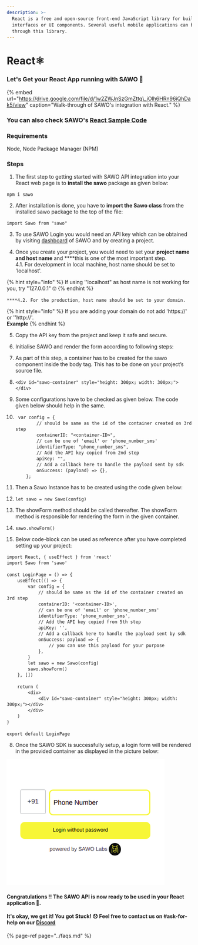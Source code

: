 ```yaml
---
description: >-
  React is a free and open-source front-end JavaScript library for building user
  interfaces or UI components. Several useful mobile applications can be built
  through this library.
---
```


# React⚛️

### Let's Get your React App running with SAWO 🙌 

{% embed url="https://drive.google.com/file/d/1w2ZWJnSzGmZttq\_iOlh6HRn96iQhDak5/view" caption="Walk-through of SAWO\'s integration with React." %}

### You can also check SAWO's [React Sample Code](https://github.com/sawolabs/React-Sample-App) 

### **Requirements**

Node, Node Package Manager \(NPM\)

### **Steps**

1. The first step to getting started with SAWO API integration into your React web page is to **install the sawo** package as given below:

```text
npm i sawo
```

2. After installation is done, you have to **import the Sawo class** from the installed sawo package to the top of the file:

```text
import Sawo from "sawo"
```

3. To use SAWO Login you would need an API key which can be obtained by visiting [dashboard](https://dev.sawolabs.com/) of SAWO and by creating a project.

4.  Once you create your project, you would need to set your **project name and host name** and ****this is one of the most important step.  
    4.1. For development in local machine, host name should be set to 'localhost'.

{% hint style="info" %}
If using ''localhost" as host name is not working for you, try "127.0.0.1" 🤓 
{% endhint %}

    ****4.2. For the production, host name should be set to your domain. 

{% hint style="info" %}
If you are adding your domain do not add 'https://' or ''http://'.   
**Example**
{% endhint %}

5. Copy the API key from the project and keep it safe and secure.

6. Initialise SAWO and render the form according to following steps:

1. As part of this step, a container has to be created for the sawo component inside the body tag. This has to be done on your project’s source file.
2. ```text
   <div id="sawo-container" style="height: 300px; width: 300px;"></div>
   ```
3. Some configurations have to be checked as given below. The code given below should help in the same.
4. ```text
    var config = {
           // should be same as the id of the container created on 3rd step
           containerID: "<container-ID>",
           // can be one of 'email' or 'phone_number_sms'
           identifierType: "phone_number_sms",
           // Add the API key copied from 2nd step
           apiKey: "",
           // Add a callback here to handle the payload sent by sdk
           onSuccess: (payload) => {},
       };

   ```
5. Then a Sawo Instance has to be created using the code given below:
6. ```text
   let sawo = new Sawo(config)
   ```
7. The showForm method should be called thereafter. The showForm method is responsible for rendering the form in the given container.
8. ```text
   sawo.showForm()
   ```

7.  Below code-block can be used as reference after you have completed setting up your project:

```text
import React, { useEffect } from 'react'
import Sawo from 'sawo'

const LoginPage = () => {
    useEffect(() => {
        var config = {
            // should be same as the id of the container created on 3rd step
            containerID: '<container-ID>',
            // can be one of 'email' or 'phone_number_sms'
            identifierType: 'phone_number_sms',
            // Add the API key copied from 5th step
            apiKey: '',
            // Add a callback here to handle the payload sent by sdk
            onSuccess: payload => {
                // you can use this payload for your purpose
            },
        }
        let sawo = new Sawo(config)
        sawo.showForm()
    }, [])

    return (
        <div>
            <div id="sawo-container" style="height: 300px; width: 300px;"></div>
        </div>
    )
}

export default LoginPage
```

8. Once the SAWO SDK is successfully setup, a login form will be rendered in the provided container as displayed in the picture below:

![Fig: Successful implementation SAWO Login](../.gitbook/assets/weblogin.png)

#### **Congratulations !! The SAWO API is now ready to be used in your React application** 🤘**.**   

#### It's okay, we get it! You got Stuck! 😞 Feel free to contact us on \#ask-for-help on our [Discord](https://discord.com/invite/TpnCfMUE5P)

{% page-ref page="../faqs.md" %}

